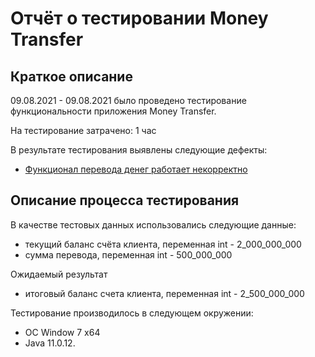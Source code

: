 # Отчёт о тестировании Money Transfer

## Краткое описание

09.08.2021 - 09.08.2021 было проведено тестирование функциональности приложения Money Transfer.

На тестирование затрачено: 1 час

В результате тестирования выявлены следующие дефекты:

* [Функционал перевода денег работает некорректно](https://github.com/KrIrina/1.2Money_Transfer/issues/1#issue-964306640)


## Описание процесса тестирования

В качестве тестовых данных использовались следующие данные:
* текущий баланс счёта клиента, переменная int - 2_000_000_000
* сумма перевода, переменная int - 500_000_000

Ожидаемый результат 
* итоговый баланс счета клиента, переменная int - 2_500_000_000

Тестирование производилось в следующем окружении:
* OC Window 7 x64
* Java 11.0.12.